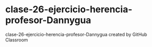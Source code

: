 # clase-26-ejercicio-herencia-profesor-Dannygua
clase-26-ejercicio-herencia-profesor-Dannygua created by GitHub Classroom
